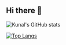 ## Hi there 👋

![Kunal's GitHub stats](https://github-readme-stats.vercel.app/api?username=Kunalverse&hide=contribs,prs)

[![Top Langs](https://github-readme-stats.vercel.app/api/top-langs/?username=Kunalverse&layout=donut-vertical)](https://github.com/anuraghazra/github-readme-stats)
<!--
**Kunalverse/Kunalverse** is a ✨ _special_ ✨ repository because its `README.md` (this file) appears on your GitHub profile.

Here are some ideas to get you started:

- 🔭 I’m currently working on ...
- 🌱 I’m currently learning ...
- 👯 I’m looking to collaborate on ...
- 🤔 I’m looking for help with ...
- 💬 Ask me about ...
- 📫 How to reach me: ...
- 😄 Pronouns: ...
- ⚡ Fun fact: ...
-->
